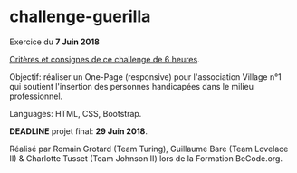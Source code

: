 # challenge-guerilla

Exercice du **7 Juin 2018**

[Critères et consignes de ce challenge de 6 heures](https://github.com/becodeorg/lovelace-2/blob/master/Projects/challenge-six-hours-team/criteria.md).  

Objectif: réaliser un One-Page (responsive) pour l'association Village n°1 qui soutient l'insertion des personnes handicapées dans le milieu professionnel.   

Languages: HTML, CSS, Bootstrap.    

__DEADLINE__ projet final: **29 Juin 2018**. 

Réalisé par Romain Grotard (Team Turing), Guillaume Bare (Team Lovelace II) & Charlotte Tusset (Team Johnson II) lors de la Formation BeCode.org.
